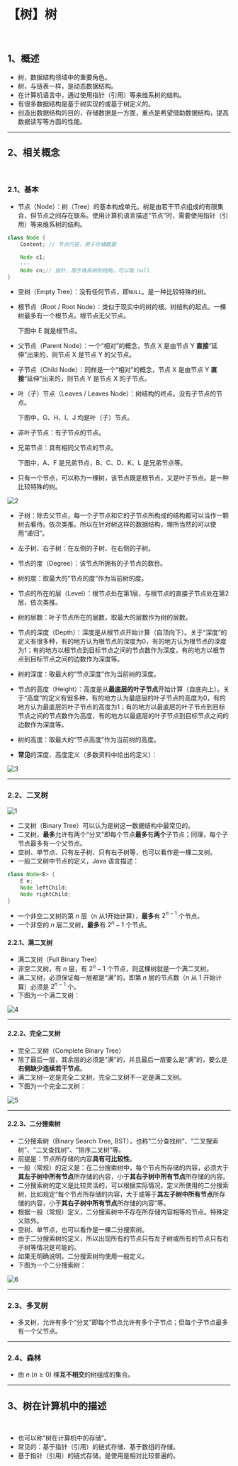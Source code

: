 # 【树】树

<br/>

## 1、概述

- 树，数据结构领域中的重要角色。
- 树，与链表一样，是动态数据结构。
- 在计算机语言中，通过使用指针（引用）等来维系树的结构。
- 有很多数据结构是基于树实现的或基于树定义的。
- 创造出数据结构的目的，存储数据是一方面，重点是希望借助数据结构，提高数据读写等方面的性能。

---

## 2、相关概念

<br/>

### 2.1、基本

- 节点（Node）：树（Tree）的基本构成单元。树是由若干节点组成的有限集合，但节点之间存在联系。使用计算机语言描述“节点”时，需要使用指针（引用）等来维系树的结构。



```java
class Node {
    Content; // 节点内容，用于存储数据
    
    Node c1; 
    ···
    Node cn;// 指针，用于维系树的结构，可以取 null
}
```



- 空树（Empty Tree）：没有任何节点，即`NULL`。是一种比较特殊的树。



- 根节点（Root / Root Node）：类似于现实中的树的根。树结构的起点。一棵树最多有一个根节点。根节点无父节点。

  下图中 E 就是根节点。

- 父节点（Parent Node）：一个“相对”的概念，节点 X 是由节点 Y **直接**“延伸”出来的，则节点 X 是节点 Y 的父节点。

- 子节点（Child Node）：同样是一个“相对”的概念，节点 X 是由节点 Y **直接**“延伸”出来的，则节点 Y 是节点 X 的子节点。

- 叶（子）节点（Leaves / Leaves Node）：树结构的终点。没有子节点的节点。

  下图中，G、H、I、J 均是叶（子）节点。

- 非叶子节点：有子节点的节点。

- 兄弟节点：具有相同父节点的节点。

  下图中，A、F 是兄弟节点，B、C、D、K、L 是兄弟节点等。



- 只有一个节点，可以称为一棵树，该节点既是根节点，又是叶子节点。是一种比较特殊的树。



![2](6448bd2f-7836-4be6-bec9-90d6c1e09bb3/2.jpg)



- 子树：除去父节点，每一个子节点和它的子节点所构成的结构都可以当作一颗树去看待。依次类推。所以在针对树这样的数据结构，理所当然的可以使用“递归”。
- 左子树、右子树：在左侧的子树、在右侧的子树。



- 节点的度（Degree）：该节点所拥有的子节点的数目。
- 树的度：取最大的“节点的度”作为当前树的度。



- 节点的所在的层（Level）：根节点处在第1层，与根节点的直接子节点处在第2层，依次类推。
- 树的层数：叶子节点所在的层数，取最大的层数作为树的层数。



- 节点的深度（Depth）：深度是从根节点开始计算（自顶向下）。关于“深度”的定义有很多种，有的地方认为根节点的深度为0，有的地方认为根节点的深度为1；有的地方以根节点到目标节点之间的节点数作为深度，有的地方以根节点到目标节点之间的边数作为深度等。
- 树的深度：取最大的“节点深度”作为当前树的深度。



- 节点的高度（Height）：高度是从**最底层的叶子节点**开始计算（自底向上）。关于“高度”的定义有很多种，有的地方认为最底层的叶子节点的高度为0，有的地方认为最底层的叶子节点的高度为1；有的地方以最底层的叶子节点到目标节点之间的节点数作为高度，有的地方以最底层的叶子节点到目标节点之间的边数作为深度等。
- 树的高度：取最大的“节点高度”作为当前树的高度。



- **常见**的深度、高度定义（多数资料中给出的定义）：



![3](6448bd2f-7836-4be6-bec9-90d6c1e09bb3/3.jpg)



---

### 2.2、二叉树



![1](6448bd2f-7836-4be6-bec9-90d6c1e09bb3/1.jpg)



- 二叉树（Binary Tree）可以认为是树这一数据结构中最常见的。
- 二叉树，**最多**允许有两个“分叉”即每个节点**最多**有**两个**子节点；同理，每个子节点最多有一个父节点。
- 空树、单节点、只有左子树、只有右子树等，也可以看作是一棵二叉树。
- 一般二叉树中节点的定义，Java 语言描述：



```java
class Node<E> {
    E e;
    Node leftChild;
    Node rightChild;
}
```



- 一个非空二叉树的第 $n$ 层（n 从1开始计算），**最多**有 $2^{n-1}$ 个节点。
- 一个非空的 $n$ 层二叉树，**最多**有 $2^n-1$ 个节点。



#### 2.2.1、满二叉树

- 满二叉树（Full Binary Tree）
- 非空二叉树，有 $n$ 层，有 $2^n-1$ 个节点，则这棵树就是一个满二叉树。
- 满二叉树，必须保证每一层都是“满”的，即第 $n$ 层的节点数（$n$ 从 $1$ 开始计算）必须是 $2^{n-1}$ 个。
- 下图为一个满二叉树：



![4](6448bd2f-7836-4be6-bec9-90d6c1e09bb3/4.jpg)



---

#### 2.2.2、完全二叉树

- 完全二叉树（Complete Binary Tree）
- 除了最后一层，其余层的必须是“满”的，并且最后一层要么是“满”的，要么是**右侧缺少连续若干节点**。
- 满二叉树一定是完全二叉树，完全二叉树不一定是满二叉树。
- 下图为一个完全二叉树：



![5](6448bd2f-7836-4be6-bec9-90d6c1e09bb3/5.jpg)



---

#### 2.2.3、二分搜索树

- 二分搜索树（Binary Search Tree, BST），也称“二分查找树”、“二叉搜索树”、“二叉查找树”、“排序二叉树”等。
- 前提是：节点所存储的内容**具有可比较性**。
- 一般（常规）的定义是：在二分搜索树中，每个节点所存储的内容，必须大于**其左子树中所有节点**所存储的内容，小于**其右子树中所有节点**所存储的内容。
- 二分搜索树的定义是比较灵活的，可以根据实际情况，定义所使用的二分搜索树，比如规定“每个节点所存储的内容，大于或等于**其左子树中所有节点**所存储的内容，小于**其右子树中所有节点**所存储的内容”等。
- 根据一般（常规）定义，二分搜索树中不存在所存储内容相等的节点。特殊定义除外。
- 空树、单节点，也可以看作是一棵二分搜索树。
- 由于二分搜索树的定义，所以出现所有的节点只有左子树或所有的节点只有右子树等情况是可能的。
- 如果无明确说明，二分搜索树均使用一般定义。
- 下图为一个二分搜索树：



![6](6448bd2f-7836-4be6-bec9-90d6c1e09bb3/6.jpg)



---

### 2.3、多叉树

- 多叉树，允许有多个“分叉”即每个节点允许有多个子节点；但每个子节点最多有一个父节点。

---

### 2.4、森林

- 由 $n$ $(n \geq 0)$ 棵**互不相交**的树组成的集合。

---

## 3、树在计算机中的描述

<br/>

- 也可以称“树在计算机中的存储”。
- 常见的：基于指针（引用）的链式存储、基于数组的存储。
- 基于指针（引用）的链式存储，是使用是相对比较普遍的。
